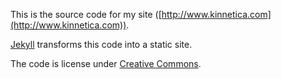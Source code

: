 This is the source code for my site ([http://www.kinnetica.com](http://www.kinnetica.com)). 

[Jekyll](https://github.com/mojombo/jekyll) transforms this code into a static site.

The code is license under [Creative Commons](http://creativecommons.org/licenses/by/3.0/).